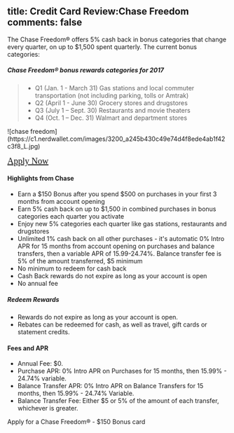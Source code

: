title: Credit Card Review:Chase Freedom
comments: false
---
The Chase Freedom® offers 5% cash back in bonus categories that change every quarter, on up to $1,500 spent quarterly. The current bonus categories:

##### Chase Freedom® bonus rewards categories for 2017
> * Q1 (Jan. 1 - March 31)  Gas stations and local commuter transportation (not including parking, tolls or Amtrak)
> * Q2 (April 1 - June 30)  Grocery stores and drugstores
> * Q3 (July 1 – Sept. 30)  Restaurants and movie theaters
> * Q4 (Oct. 1 – Dec. 31)   Walmart and department stores


<div>
![chase freedom](https://c1.nerdwallet.com/images/3200_a245b430c49e74d4f8ede4ab1f42c3f8_L.jpg)

<a href="/" style="font-family:orange; font-size:20px;">Apply Now</a>

</div>

#### Highlights from Chase
* Earn a $150 Bonus after you spend $500 on purchases in your first 3 months from account opening
* Earn 5% cash back on up to $1,500 in combined purchases in bonus categories each quarter you activate
* Enjoy new 5% categories each quarter like gas stations, restaurants and drugstores
* Unlimited 1% cash back on all other purchases - it's automatic
0% Intro APR for 15 months from account opening on purchases and balance transfers, then a variable APR of 15.99-24.74%. Balance transfer fee is 5% of the amount transferred, $5 minimum
* No minimum to redeem for cash back
* Cash Back rewards do not expire as long as your account is open
* No annual fee

##### Redeem Rewards
* Rewards do not expire as long as your account is open.
* Rebates can be redeemed for cash, as well as travel, gift cards or statement credits.

#### Fees and APR
* Annual Fee: $0.
* Purchase APR: 0% Intro APR on Purchases for 15 months, then 15.99% - 24.74% variable.
* Balance Transfer APR: 0% Intro APR on Balance Transfers for 15 months, then 15.99% - 24.74% Variable.
* Balance Transfer Fee: Either $5 or 5% of the amount of each transfer, whichever is greater.


Apply for a Chase Freedom® - $150 Bonus card
